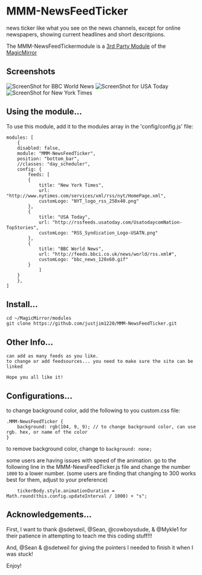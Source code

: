 # MMM-NewsFeedTicker
news ticker like what you see on the news channels, except for online newspapers, showing current headlines and short descritpions. 

The MMM-NewsFeedTickermodule is a <a href=https://github.com/MichMich/MagicMirror/wiki/3rd-Party-Modules>3rd Party Module</a> of the <a href=https://github.com/MichMich/MagicMirror/tree/developMagicMirror>MagicMirror</a> 

## Screenshots

![ScreenShot for BBC World News](https://github.com/justjim1220/MMM-NewsFeedTicker/blob/master/Screenshot%20(401).png)
![ScreenShot for USA Today](https://github.com/justjim1220/MMM-NewsFeedTicker/blob/master/Screenshot%20(407).png)
![ScreenShot for New York Times](https://github.com/justjim1220/MMM-NewsFeedTicker/blob/master/Screenshot%20(406).png)

## Using the module...

To use this module, add it to the modules array in the 'config/config.js' file:
```
modules: [
	{
	disabled: false,
	module: "MMM-NewsFeedTicker",
	position: "bottom_bar",
	//classes: "day_scheduler",
	config: {
	    feeds: [
		{
			title: "New York Times",
			url: "http://www.nytimes.com/services/xml/rss/nyt/HomePage.xml",
			customLogo: "NYT_logo_rss_250x40.png"
		},
		{
			title: "USA Today",
			url: "http://rssfeeds.usatoday.com/UsatodaycomNation-TopStories",
			customLogo: "RSS_Syndication_Logo-USATN.png"
		},
		{
			title: "BBC World News",
			url: "http://feeds.bbci.co.uk/news/world/rss.xml#",
			customLogo: "bbc_news_120x60.gif"
		}
    	    ]
	}
    },
]
```

## Install...
```
cd ~/MagicMirror/modules
git clone https://github.com/justjim1220/MMM-NewsFeedTicker.git
```

## Other Info...
```
can add as many feeds as you like.
to change or add feedsources... you need to make sure the site can be linked 
 
Hope you all like it!
```

## Configurations...
to change background color, add the following to you custom.css file:
```
.MMM-NewsFeedTicker {
    background: rgb(104, 9, 9); // to change background color, can use rgb. hex, or name of the color
}
```
to remove background color, change to ``` background: none; ```

some users are having issues with speed of the animation.
go to the following line in the MMM-NewsFeedTicker.js file and change the number ``` 1000 ``` to a lower number.
(some users are finding that changing to 300 works best for them, adjust to your preference)
```
    tickerBody.style.animationDuration = Math.round(this.config.updateInterval / 1000) + "s";
```

## Acknowledgements...
First, I want to thank @sdetweil, @Sean, @cowboysdude, & @Mykle1 for their patience in attempting to teach me this coding stuff!!!

And, @Sean & @sdetweil for giving the pointers I needed to finish it when I was stuck!

Enjoy!
